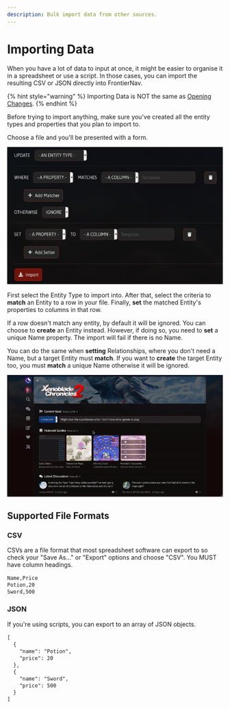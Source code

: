 ```yaml
---
description: Bulk import data from other sources.
---
```


# Importing Data

When you have a lot of data to input at once, it might be easier to organise it in a spreadsheet or use a script. In those cases, you can import the resulting CSV or JSON directly into FrontierNav.

{% hint style="warning" %}
Importing Data is NOT the same as [Opening Changes](making-changes.md#opening-changes).
{% endhint %}

Before trying to import anything, make sure you've created all the entity types and properties that you plan to import to.

Choose a file and you'll be presented with a form.

![The default import form](../.gitbook/assets/screenshot-from-2020-11-09-16-12-47.png)

First select the Entity Type to import into. After that, select the criteria to **match** an Entity to a row in your file. Finally, **set** the matched Entity's properties to columns in that row.

If a row doesn't match any entity, by default it will be ignored. You can choose to **create** an Entity instead. However, if doing so, you need to **set** a unique Name property. The import will fail if there is no Name.

You can do the same when **setting** Relationships, where you don't need a Name, but a target Entity must **match**. If you want to **create** the target Entity too, you must **match** a unique Name otherwise it will be ignored.

![Importing a CSV that creates new rows for any unmatched names.](../.gitbook/assets/importskillram.gif)

## Supported File Formats

### CSV

CSVs are a file format that most spreadsheet software can export to so check your "Save As..." or "Export" options and choose "CSV". You MUST have column headings.

```text
Name,Price
Potion,20
Sword,500
```

### JSON

If you're using scripts, you can export to an array of JSON objects.

```text
[
  {
    "name": "Potion",
    "price": 20 
  },
  {
    "name": "Sword",
    "price": 500
  }
]
```



